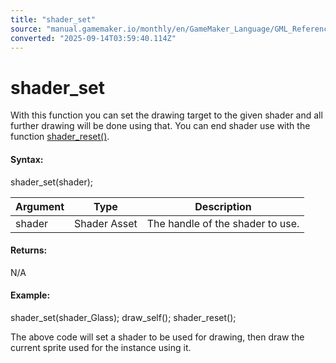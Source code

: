 ```yaml
---
title: "shader_set"
source: "manual.gamemaker.io/monthly/en/GameMaker_Language/GML_Reference/Asset_Management/Shaders/shader_set.htm"
converted: "2025-09-14T03:59:40.114Z"
---
```


# shader\_set

With this function you can set the drawing target to the given shader and all further drawing will be done using that. You can end shader use with the function [shader\_reset()](shader_reset.md).

#### Syntax:

shader\_set(shader);

| Argument | Type | Description |
| --- | --- | --- |
| shader | Shader Asset | The handle of the shader to use. |

#### Returns:

N/A

#### Example:

shader\_set(shader\_Glass);
draw\_self();
shader\_reset();

The above code will set a shader to be used for drawing, then draw the current sprite used for the instance using it.